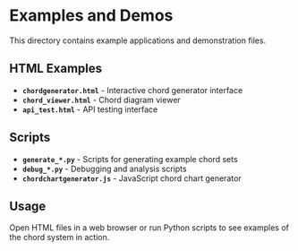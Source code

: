 # Examples and Demos

This directory contains example applications and demonstration files.

## HTML Examples

- **`chordgenerator.html`** - Interactive chord generator interface
- **`chord_viewer.html`** - Chord diagram viewer
- **`api_test.html`** - API testing interface

## Scripts

- **`generate_*.py`** - Scripts for generating example chord sets
- **`debug_*.py`** - Debugging and analysis scripts
- **`chordchartgenerator.js`** - JavaScript chord chart generator

## Usage

Open HTML files in a web browser or run Python scripts to see examples of the chord system in action. 
 